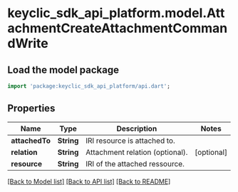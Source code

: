 # keyclic_sdk_api_platform.model.AttachmentCreateAttachmentCommandWrite

## Load the model package
```dart
import 'package:keyclic_sdk_api_platform/api.dart';
```

## Properties
Name | Type | Description | Notes
------------ | ------------- | ------------- | -------------
**attachedTo** | **String** | IRI resource is attached to. | 
**relation** | **String** | Attachment relation (optional). | [optional] 
**resource** | **String** | IRI of the attached ressource. | 

[[Back to Model list]](../README.md#documentation-for-models) [[Back to API list]](../README.md#documentation-for-api-endpoints) [[Back to README]](../README.md)


